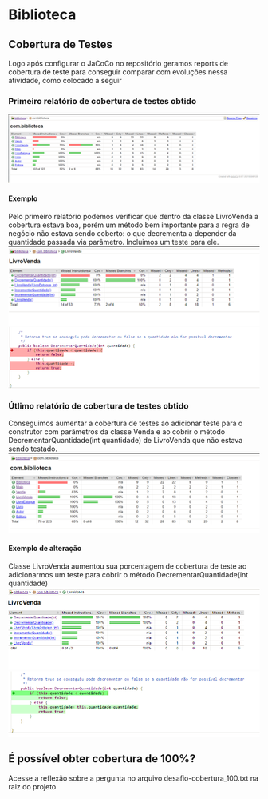 # Biblioteca
## Cobertura de Testes
Logo após configurar o JaCoCo no repositório geramos reports de cobertura de teste para conseguir comparar com evoluções nessa atividade, como colocado a seguir
### Primeiro relatório de cobertura de testes obtido
![img.png](img.png)

#### Exemplo 
Pelo primeiro relatório podemos verificar que dentro da classe LivroVenda a cobertura estava boa, porém um método bem importante para a regra de negócio não estava sendo coberto: o que decrementa a depender da quantidade passada via parâmetro. Incluimos um teste para ele.
![img_1.png](img_1.png) ![img_2.png](img_2.png)

### Útlimo relatório de cobertura de testes obtido
Conseguimos aumentar a cobertura de testes ao adicionar teste para o construtor com parâmetros da classe Venda e ao cobrir o método DecrementarQuantidade(int quantidade) de LivroVenda que não estava sendo testado.
![img_5.png](img_5.png)

#### Exemplo de alteração
Classe LivroVenda aumentou sua porcentagem de cobertura de teste ao adicionarmos um teste para cobrir o método DecrementarQuantidade(int quantidade)
![img_4.png](img_4.png) ![img_3.png](img_3.png)
## É possível obter cobertura de 100%?
Acesse a reflexão sobre a pergunta no arquivo desafio-cobertura_100.txt na raiz do projeto